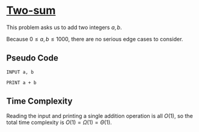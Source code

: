 # [Two-sum]("https://open.kattis.com/problems/two-sum")

This problem asks us to add two integers $a, b$.

Because $0 \leq a, b \leq 1000$, there are no serious edge cases to consider.

## Pseudo Code
```
INPUT a, b

PRINT a + b
```

## Time Complexity
Reading the input and printing a single addition operation is all $O(1)$, so the total time complexity is $O(1) = \Omega(1) = \Theta(1)$.